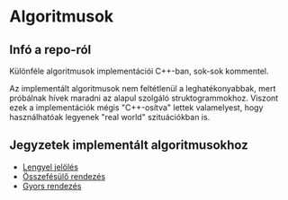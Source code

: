 # Algoritmusok

## Infó a repo-ról
Különféle algoritmusok implementációi C++-ban, sok-sok kommentel.

Az implementált algoritmusok nem feltétlenül a leghatékonyabbak,
mert próbálnak hívek maradni az alapul szolgáló struktogrammokhoz.
Viszont ezek a implementációk mégis "C++-osítva" lettek valamelyest, 
hogy használhatóak legyenek "real world" szituációkban is.

## Jegyzetek implementált algoritmusokhoz

 - [Lengyel jelölés](lengyel.md)
 - [Összefésülő rendezés](merge_sort.md)
 - [Gyors rendezés](quick_sort.md)
